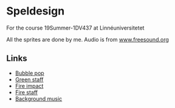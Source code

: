 # Speldesign

For the course 19Summer-1DV437 at Linnéuniversitetet

All the sprites are done by me.
Audio is from www.freesound.org


Links
-----

- [Bubble pop](https://freesound.org/people/DuffyBro/sounds/319107/)
- [Green staff](https://freesound.org/people/josepharaoh99/sounds/368175/)
- [Fire impact](https://freesound.org/people/HighPixel/sounds/431174/)
- [Fire staff](https://freesound.org/people/LiamG_SFX/sounds/334234/)
- [Background music](https://freesound.org/people/B_Sean/sounds/421886/)

[1]: http://r-pkgs.had.co.nz/tests.html

